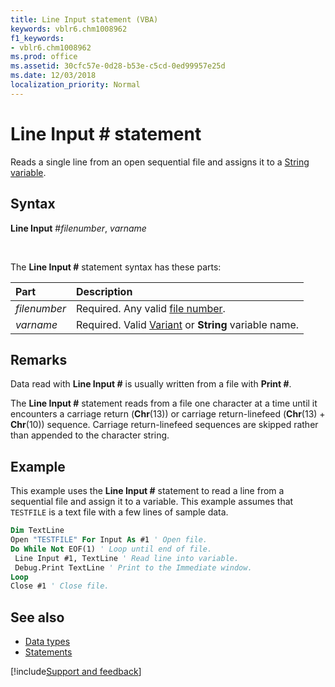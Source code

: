 ```yaml
---
title: Line Input statement (VBA)
keywords: vblr6.chm1008962
f1_keywords:
- vblr6.chm1008962
ms.prod: office
ms.assetid: 30cfc57e-0d28-b53e-c5cd-0ed99957e25d
ms.date: 12/03/2018
localization_priority: Normal
---
```



# Line Input # statement

Reads a single line from an open sequential file and assigns it to a [String](../../Glossary/vbe-glossary.md#string-data-type) [variable](../../Glossary/vbe-glossary.md#variable).

## Syntax

**Line Input** #_filenumber_, _varname_

<br/>

The **Line Input #** statement syntax has these parts:

|Part|Description|
|:-----|:-----|
| _filenumber_|Required. Any valid [file number](../../Glossary/vbe-glossary.md#file-number).|
| _varname_|Required. Valid [Variant](../../Glossary/vbe-glossary.md#variant-data-type) or **String** variable name.|

## Remarks

Data read with **Line Input #** is usually written from a file with **Print #**.

The **Line Input #** statement reads from a file one character at a time until it encounters a carriage return (**Chr**(13)) or carriage return-linefeed (**Chr**(13) + **Chr**(10)) sequence. Carriage return-linefeed sequences are skipped rather than appended to the character string.

## Example

This example uses the **Line Input #** statement to read a line from a sequential file and assign it to a variable. This example assumes that `TESTFILE` is a text file with a few lines of sample data.


```vb
Dim TextLine 
Open "TESTFILE" For Input As #1 ' Open file. 
Do While Not EOF(1) ' Loop until end of file. 
 Line Input #1, TextLine ' Read line into variable. 
 Debug.Print TextLine ' Print to the Immediate window. 
Loop 
Close #1 ' Close file. 

```

## See also

- [Data types](data-type-summary.md)
- [Statements](../statements.md)

[!include[Support and feedback](~/includes/feedback-boilerplate.md)]
